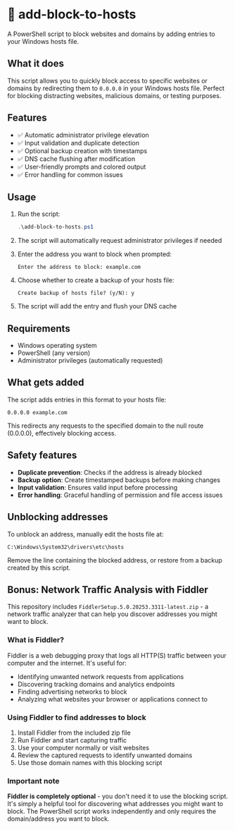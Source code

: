 # 🚫 add-block-to-hosts

A PowerShell script to block websites and domains by adding entries to your Windows hosts file.

## What it does

This script allows you to quickly block access to specific websites or domains by redirecting them to `0.0.0.0` in your Windows hosts file. Perfect for blocking distracting websites, malicious domains, or testing purposes.

## Features

- ✅ Automatic administrator privilege elevation
- ✅ Input validation and duplicate detection
- ✅ Optional backup creation with timestamps
- ✅ DNS cache flushing after modification
- ✅ User-friendly prompts and colored output
- ✅ Error handling for common issues

## Usage

1. Run the script:
   ```powershell
   .\add-block-to-hosts.ps1
   ```

2. The script will automatically request administrator privileges if needed

3. Enter the address you want to block when prompted:
   ```
   Enter the address to block: example.com
   ```

4. Choose whether to create a backup of your hosts file:
   ```
   Create backup of hosts file? (y/N): y
   ```

5. The script will add the entry and flush your DNS cache

## Requirements

- Windows operating system
- PowerShell (any version)
- Administrator privileges (automatically requested)

## What gets added

The script adds entries in this format to your hosts file:
```
0.0.0.0 example.com
```

This redirects any requests to the specified domain to the null route (0.0.0.0), effectively blocking access.

## Safety features

- **Duplicate prevention**: Checks if the address is already blocked
- **Backup option**: Create timestamped backups before making changes
- **Input validation**: Ensures valid input before processing
- **Error handling**: Graceful handling of permission and file access issues

## Unblocking addresses

To unblock an address, manually edit the hosts file at:
```
C:\Windows\System32\drivers\etc\hosts
```

Remove the line containing the blocked address, or restore from a backup created by this script.

## Bonus: Network Traffic Analysis with Fiddler

This repository includes `FiddlerSetup.5.0.20253.3311-latest.zip` - a network traffic analyzer that can help you discover addresses you might want to block.

### What is Fiddler?

Fiddler is a web debugging proxy that logs all HTTP(S) traffic between your computer and the internet. It's useful for:
- Identifying unwanted network requests from applications
- Discovering tracking domains and analytics endpoints
- Finding advertising networks to block
- Analyzing what websites your browser or applications connect to

### Using Fiddler to find addresses to block

1. Install Fiddler from the included zip file
2. Run Fiddler and start capturing traffic
3. Use your computer normally or visit websites
4. Review the captured requests to identify unwanted domains
5. Use those domain names with this blocking script

### Important note

**Fiddler is completely optional** - you don't need it to use the blocking script. It's simply a helpful tool for discovering what addresses you might want to block. The PowerShell script works independently and only requires the domain/address you want to block.
